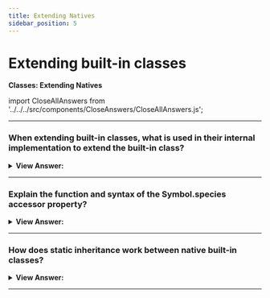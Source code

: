 ```yaml
---
title: Extending Natives
sidebar_position: 5
---
```


# Extending built-in classes

**Classes: Extending Natives**

<head>
  <title>Extending built-in classes - JavaScript Interview Questions & Answers</title>
  <meta charSet="utf-8" />
</head>

import CloseAllAnswers from '../../../src/components/CloseAnswers/CloseAllAnswers.js';

<CloseAllAnswers />

---

### When extending built-in classes, what is used in their internal implementation to extend the built-in class?

<details>
  <summary><strong>View Answer:</strong></summary>
  <div>
  <div><strong>Interview Response:</strong> Built-in methods like array, filter, map, and others return new objects of exactly the inherited type. Their internal implementation uses the object’s constructor property for that. If you test the strict equality between the newly created object and child class on the constructor, it will return true.
</div><br />
  <div><strong className="codeExample">Code Example:</strong><br /><br />

  <div></div>

```js
class PowerArray extends Array {
  isEmpty() {
    return this.length === 0;
  }
}

let arr = new PowerArray(1, 2, 5, 10, 50);

// Strict Equality Test
console.log(arr.constructor === PowerArray); // returns true
```

  </div>
  </div>
</details>

---

### Explain the function and syntax of the Symbol.species accessor property?

<details>
  <summary><strong>View Answer:</strong></summary>
  <div>
  <div><strong>Interview Response:</strong> The species accessor property allows subclasses to override the default constructor for objects. Symbol.species is used when we may want to return Array objects in our derived array class. When using methods such as map() that return the default constructor, we may want these methods to return a parent Array object, instead of the extending object.</div><br />
  <div><strong>Technical Response:</strong> The symbol Symbol.species specifies a function-valued property that the constructor function uses to create derived objects. The species accessor property allows subclasses to override the default constructor for objects. Symbol.species is used when you may want to return Array objects in your derived array class. when using methods such as map() that return the default constructor, you want these methods to return a parent Array object, instead of the extending object. It is important to keep track of the specified object (Array) to ensure you are accessing the right array. If the method returns a new array like the filter() method it may unexpected result in your application, when used in conjunction with the species Symbol. There are benefits to this behavior that allow use customize specific an interaction within the inheriting class.
  </div><br />
  <div><strong className="codeExample">Code Example:</strong><br /><br />

<strong>Syntax: </strong> [Symbol.species]() &#123; return Array; &#125;<br /><br />

  <div></div>

```js
class MyArray extends Array {
  // Overwrite species to the parent Array constructor
  static get [Symbol.species]() {
    return Array;
  }
}
let a = new MyArray(1, 2, 3);
let mapped = a.map((x) => x * x);  We are using map to return the object constructor

console.log(mapped instanceof MyArray); // false
console.log(mapped instanceof Array); // true

console.log(mapped[1]); // returns value at index 1 times 2 - value = 4

console.log(a); // returns Array - [ 1, 2, 3 ]
```

:::note
It is important to keep track of the specified object (Array) to ensure you are accessing the right array. If the method returns a new array like the filter() method it may unexpected result in your application, when used in conjunction with the species Symbol. There are benefits to this behavior that allow us to customize specific an interaction within the inheriting class.
:::

  </div>
  </div>
</details>

---

### How does static inheritance work between native built-in classes?

<details>
  <summary><strong>View Answer:</strong></summary>
  <div>
  <div><strong>Interview Response:</strong> Normally, when one class extends another, both static and non-static methods are inherited. But built-in classes are an exception. They do not inherit statics from each other.</div><br />
  <div><strong>Example:</strong> Both Array and Date inherit from Object, so their instances have methods from Object.prototype. But Array.[[Prototype]] does not reference Object, so there’s no, for instance, Array.keys() (or Date.keys()) static method.
  </div>
  </div>
</details>

---
